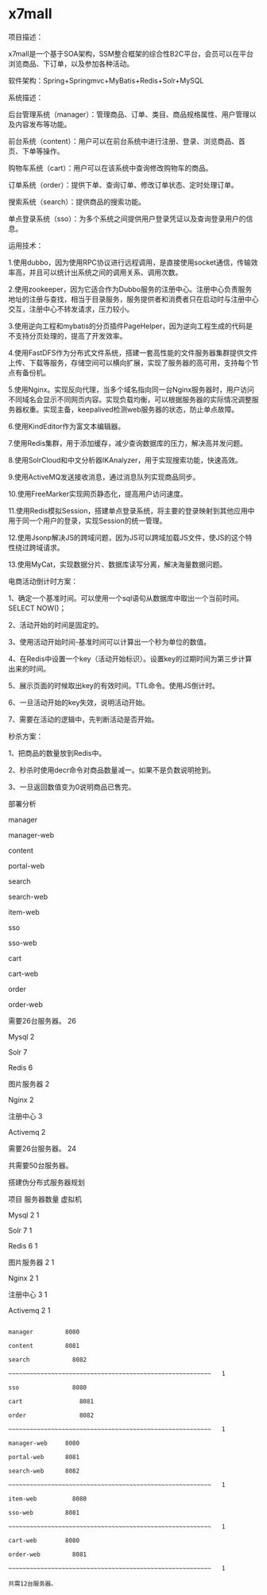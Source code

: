 # x7mall
项目描述：

x7mall是一个基于SOA架构，SSM整合框架的综合性B2C平台，会员可以在平台浏览商品、下订单，以及参加各种活动。

软件架构：Spring+Springmvc+MyBatis+Redis+Solr+MySQL

系统描述：

后台管理系统（manager）：管理商品、订单、类目、商品规格属性、用户管理以及内容发布等功能。

前台系统（content）：用户可以在前台系统中进行注册、登录、浏览商品、首页、下单等操作。

购物车系统（cart）：用户可以在该系统中查询修改购物车的商品。

订单系统（order）：提供下单、查询订单、修改订单状态、定时处理订单。

搜索系统（search）：提供商品的搜索功能。

单点登录系统（sso）：为多个系统之间提供用户登录凭证以及查询登录用户的信息。

运用技术：

1.使用dubbo，因为使用RPC协议进行远程调用，是直接使用socket通信，传输效率高，并且可以统计出系统之间的调用关系、调用次数。

2.使用zookeeper，因为它适合作为Dubbo服务的注册中心。注册中心负责服务地址的注册与查找，相当于目录服务，服务提供者和消费者只在启动时与注册中心交互，注册中心不转发请求，压力较小。

3.使用逆向工程和mybatis的分页插件PageHelper，因为逆向工程生成的代码是不支持分页处理的，提高了开发效率。

4.使用FastDFS作为分布式文件系统，搭建一套高性能的文件服务器集群提供文件上传、下载等服务，存储空间可以横向扩展，实现了服务器的高可用，支持每个节点有备份机。

5.使用Nginx。实现反向代理，当多个域名指向同一台Nginx服务器时，用户访问不同域名会显示不同网页内容。实现负载均衡，可以根据服务器的实际情况调整服务器权重。实现主备，keepalived检测web服务器的状态，防止单点故障。

6.使用KindEditor作为富文本编辑器。

7.使用Redis集群，用于添加缓存，减少查询数据库的压力，解决高并发问题。

8.使用SolrCloud和中文分析器IKAnalyzer，用于实现搜索功能，快速高效。

9.使用ActiveMQ发送接收消息，通过消息队列实现商品同步。

10.使用FreeMarker实现网页静态化，提高用户访问速度。

11.使用Redis模拟Session，搭建单点登录系统，将主要的登录映射到其他应用中用于同一个用户的登录，实现Session的统一管理。

12.使用Jsonp解决JS的跨域问题，因为JS可以跨域加载JS文件，使JS的这个特性绕过跨域请求。

13.使用MyCat，实现数据分片、数据库读写分离，解决海量数据问题。

电商活动倒计时方案：

1、确定一个基准时间。可以使用一个sql语句从数据库中取出一个当前时间。SELECT NOW()；

2、活动开始的时间是固定的。

3、使用活动开始时间-基准时间可以计算出一个秒为单位的数值。

4、在Redis中设置一个key（活动开始标识）。设置key的过期时间为第三步计算出来的时间。

5、展示页面的时候取出key的有效时间。TTL命令。使用JS倒计时。

6、一旦活动开始的key失效，说明活动开始。

7、需要在活动的逻辑中，先判断活动是否开始。

秒杀方案：

1、把商品的数量放到Redis中。

2、秒杀时使用decr命令对商品数量减一。如果不是负数说明抢到。

3、一旦返回数值变为0说明商品已售完。

部署分析

manager

manager-web

content

portal-web

search

search-web

item-web

sso

sso-web

cart

cart-web

order

order-web

需要26台服务器。				26

Mysql							    2

Solr								  7

Redis							    6

图片服务器					  	2

Nginx							    2

注册中心					     3

Activemq							2

需要26台服务器。				24

共需要50台服务器。

搭建伪分布式服务器规划

项目						服务器数量						虚拟机			

Mysql							    2              1

Solr								  7              1

Redis							    6              1

图片服务器					  	2              1

Nginx							    2              1

注册中心					     3              1

Activemq							2              1

~~~~~~~~~~~~~~~~~~~~~~~~~~~~~~~~~~~~~~~~~~~~~~~~~~~~~~~~~

manager		    8080

content		    8081

search			  8082

~~~~~~~~~~~~~~~~~~~~~~~~~~~~~~~~~~~~~~~~~~~~~~~~~~~~~~~~~	1

sso			      8080

cart			    8081

order			    8082

~~~~~~~~~~~~~~~~~~~~~~~~~~~~~~~~~~~~~~~~~~~~~~~~~~~~~~~~~	1

manager-web  	8080

portal-web		8081

search-web		8082

~~~~~~~~~~~~~~~~~~~~~~~~~~~~~~~~~~~~~~~~~~~~~~~~~~~~~~~~~	1

item-web		  8080

sso-web		    8081

~~~~~~~~~~~~~~~~~~~~~~~~~~~~~~~~~~~~~~~~~~~~~~~~~~~~~~~~~	1

cart-web	   	8080

order-web		  8081

~~~~~~~~~~~~~~~~~~~~~~~~~~~~~~~~~~~~~~~~~~~~~~~~~~~~~~~~~	1

共需12台服务器。
